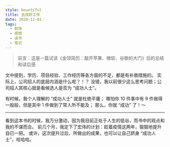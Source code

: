 ```yaml
---
style: bountiful
title: 去找好工作
date: 2020-12-01
tags:
  - 职场
  - 感想
  - 读书
  - 笔记
---
```


> 前言：这是一篇试读《金领简历：敲开苹果、微软、谷歌的大门》后的总结和读后感

文中提到，学历、项目经验、工作经历等各方面的不足，都是有补救措施的。
实际上，公司招人的底层内涵是什么呢？！？
没错，我以前很少这么思考问题；公司招人其核心就是看候选人是否为 “成功人士”。

有时候，我个人理解的 “成功人士” 就是杜绝平庸；
哪怕你 10 件事中有 9 件做得一般般，但是其中 1 件做到了常人所不能及；
那么，你就 “成功” 了！～

---

看到这本书的时候，我万分激动，因为我目前正处于人生的低谷，而书中的观点和我的不谋而合。
前几个月，我定下了宏伟的计划：趁着疫情这两年，狠狠地提升自已一把。
或许，这次提升过后，所做出的成果，也可以让自己跻身 “成功人士”，哈哈哈。
